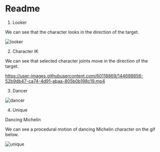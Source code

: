 # Readme

1. Looker 

We can see that the character looks in the direction of the target.

![looker](https://user-images.githubusercontent.com/60118869/144698691-16466eb0-b021-4262-8bb8-9755bbfcf59d.gif)

2. Character IK

We can see that selected character joints move in the direction of the target.

https://user-images.githubusercontent.com/60118869/144698856-52b9db47-ca74-4d91-abaa-805b0b198c19.mp4

3. Dancer

![dancer](https://user-images.githubusercontent.com/60118869/144699084-69947cb5-52da-40b5-901f-e7de3488208c.gif)

4. Unique 

Dancing Michelin

We can see a procedural motion of dancing Michelin character on the gif below.


![unique](https://user-images.githubusercontent.com/60118869/144699143-eba9438c-7901-4ffb-94d0-a7d654b71a33.gif)




